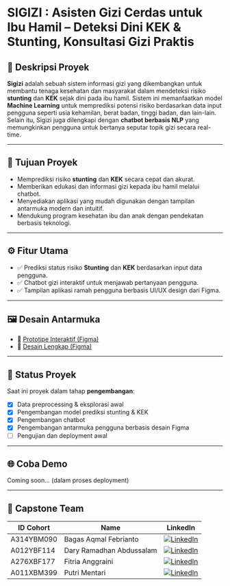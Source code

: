# SIGIZI : Asisten Gizi Cerdas untuk Ibu Hamil – Deteksi Dini KEK & Stunting, Konsultasi Gizi Praktis

## 📌 Deskripsi Proyek

**Sigizi** adalah sebuah sistem informasi gizi yang dikembangkan untuk membantu tenaga kesehatan dan masyarakat dalam mendeteksi risiko **stunting** dan **KEK** sejak dini pada ibu hamil. Sistem ini memanfaatkan model **Machine Learning** untuk memprediksi potensi risiko berdasarkan data input pengguna seperti usia kehamilan, berat badan, tinggi badan, dan lain-lain. Selain itu, Sigizi juga dilengkapi dengan **chatbot berbasis NLP** yang memungkinkan pengguna untuk bertanya seputar topik gizi secara real-time. 

---

## 🎯 Tujuan Proyek

- Memprediksi risiko **stunting** dan **KEK** secara cepat dan akurat.
- Memberikan edukasi dan informasi gizi kepada ibu hamil melalui chatbot.
- Menyediakan aplikasi yang mudah digunakan dengan tampilan antarmuka modern dan intuitif.
- Mendukung program kesehatan ibu dan anak dengan pendekatan berbasis teknologi.

---

## ⚙️ Fitur Utama

- ✅ Prediksi status risiko **Stunting** dan **KEK** berdasarkan input data pengguna.
- ✅ Chatbot gizi interaktif untuk menjawab pertanyaan pengguna.
- ✅ Tampilan aplikasi ramah pengguna berbasis UI/UX design dari Figma.

---


## 🖼️ Desain Antarmuka

- 🎯 [Prototipe Interaktif (Figma)](https://www.figma.com/proto/72u7R2OOXOV7w6fvhhT5k8/Untitled?node-id=22-151)
- 🎨 [Desain Lengkap (Figma)](https://www.figma.com/design/72u7R2OOXOV7w6fvhhT5k8/Untitled?node-id=0-1)


---

## 🚀 Status Proyek

Saat ini proyek dalam tahap **pengembangan**:
- [x] Data preprocessing & eksplorasi awal
- [x] Pengembangan model prediksi stunting & KEK
- [X] Pengembangan chatbot
- [x] Pengembangan antarmuka pengguna berbasis desain Figma
- [ ] Pengujian dan deployment awal

---

## 🌐 Coba Demo
Coming soon... (dalam proses deployment)

---

## 👥 Capstone Team 

| ID Cohort           | Name                      | LinkedIn |
|---------------|---------------------------|----------|
| A314YBM090    | Bagas Aqmal Febrianto     | [![LinkedIn](https://img.shields.io/badge/-LinkedIn-blue?style=flat&logo=linkedin)](https://www.linkedin.com/in/bagasaqmalfebrianto/) |
| A012YBF114    | Dary Ramadhan Abdussalam  | [![LinkedIn](https://img.shields.io/badge/-LinkedIn-blue?style=flat&logo=linkedin)](https://www.linkedin.com/in/daryraa/) |
| A276XBF177    | Fitria Anggraini          | [![LinkedIn](https://img.shields.io/badge/-LinkedIn-blue?style=flat&logo=linkedin)](https://www.linkedin.com/in/fitria-anggraini/) |
| A011XBM399    | Putri Mentari             | [![LinkedIn](https://img.shields.io/badge/-LinkedIn-blue?style=flat&logo=linkedin)](https://www.linkedin.com/in/putripm/) |


